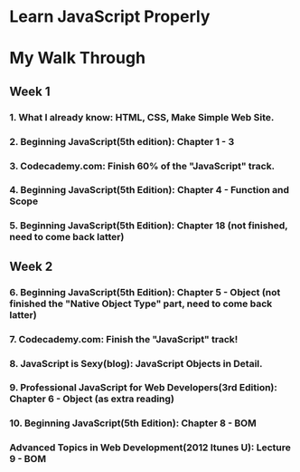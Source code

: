 Learn JavaScript Properly
===

# My Walk Through
## Week 1
### 1. What I already know: HTML, CSS, Make Simple Web Site.
### 2. Beginning JavaScript(5th edition): Chapter 1 - 3
### 3. Codecademy.com: Finish 60% of the "JavaScript" track.
### 4. Beginning JavaScript(5th Edition): Chapter 4 - Function and Scope
### 5. Beginning JavaScript(5th Edition): Chapter 18 (not finished, need to come back latter)

## Week 2
### 6. Beginning JavaScript(5th Edition): Chapter 5 - Object (not finished the "Native Object Type" part, need to come back latter)
### 7. Codecademy.com: Finish the "JavaScript" track!
### 8. JavaScript is Sexy(blog): JavaScript Objects in Detail.
### 9. Professional JavaScript for Web Developers(3rd Edition): Chapter 6 - Object (as extra reading)
### 10. Beginning JavaScript(5th Edition): Chapter 8 - BOM
### Advanced Topics in Web Development(2012 Itunes U): Lecture 9 - BOM

